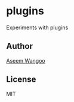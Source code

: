 # plugins
Experiments with plugins

## Author

[Aseem Wangoo](https://flatteredwithflutter.com)

## License

MIT
